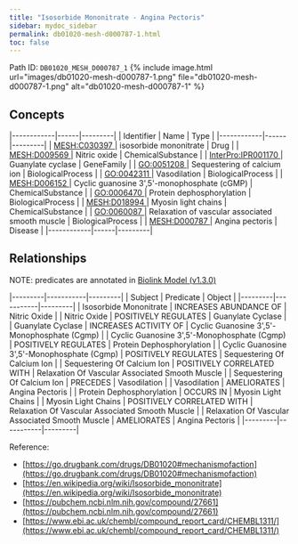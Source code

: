 ```yaml
---
title: "Isosorbide Mononitrate - Angina Pectoris"
sidebar: mydoc_sidebar
permalink: db01020-mesh-d000787-1.html
toc: false 
---
```



Path ID: `DB01020_MESH_D000787_1`
{% include image.html url="images/db01020-mesh-d000787-1.png" file="db01020-mesh-d000787-1.png" alt="db01020-mesh-d000787-1" %}

## Concepts

|------------|------|---------|
| Identifier | Name | Type    |
|------------|------|---------|
| <a href="https://identifiers.org/MESH:C030397">MESH:C030397 </a> | isosorbide mononitrate | Drug |
| <a href="https://identifiers.org/MESH:D009569">MESH:D009569 </a> | Nitric oxide | ChemicalSubstance |
| <a href="https://identifiers.org/InterPro:IPR001170">InterPro:IPR001170 </a> | Guanylate cyclase | GeneFamily |
| <a href="https://identifiers.org/GO:0051208">GO:0051208 </a> | Sequestering of calcium ion | BiologicalProcess |
| <a href="https://identifiers.org/GO:0042311">GO:0042311 </a> | Vasodilation | BiologicalProcess |
| <a href="https://identifiers.org/MESH:D006152">MESH:D006152 </a> | Cyclic guanosine 3',5'-monophosphate (cGMP) | ChemicalSubstance |
| <a href="https://identifiers.org/GO:0006470">GO:0006470 </a> | Protein dephosphorylation | BiologicalProcess |
| <a href="https://identifiers.org/MESH:D018994">MESH:D018994 </a> | Myosin light chains | ChemicalSubstance |
| <a href="https://identifiers.org/GO:0060087">GO:0060087 </a> | Relaxation of vascular associated smooth muscle | BiologicalProcess |
| <a href="https://identifiers.org/MESH:D000787">MESH:D000787 </a> | Angina pectoris | Disease |
|------------|------|---------|

## Relationships


NOTE: predicates are annotated in <a href="https://github.com/biolink/biolink-model/releases/tag/v1.3.0">Biolink Model (v1.3.0)</a>

|---------|-----------|---------|
| Subject | Predicate | Object  |
|---------|-----------|---------|
| Isosorbide Mononitrate | INCREASES ABUNDANCE OF | Nitric Oxide |
| Nitric Oxide | POSITIVELY REGULATES | Guanylate Cyclase |
| Guanylate Cyclase | INCREASES ACTIVITY OF | Cyclic Guanosine 3',5'-Monophosphate (Cgmp) |
| Cyclic Guanosine 3',5'-Monophosphate (Cgmp) | POSITIVELY REGULATES | Protein Dephosphorylation |
| Cyclic Guanosine 3',5'-Monophosphate (Cgmp) | POSITIVELY REGULATES | Sequestering Of Calcium Ion |
| Sequestering Of Calcium Ion | POSITIVELY CORRELATED WITH | Relaxation Of Vascular Associated Smooth Muscle |
| Sequestering Of Calcium Ion | PRECEDES | Vasodilation |
| Vasodilation | AMELIORATES | Angina Pectoris |
| Protein Dephosphorylation | OCCURS IN | Myosin Light Chains |
| Myosin Light Chains | POSITIVELY CORRELATED WITH | Relaxation Of Vascular Associated Smooth Muscle |
| Relaxation Of Vascular Associated Smooth Muscle | AMELIORATES | Angina Pectoris |
|---------|-----------|---------|

Reference: 
  - [https://go.drugbank.com/drugs/DB01020#mechanismofaction](https://go.drugbank.com/drugs/DB01020#mechanismofaction)
  - [https://en.wikipedia.org/wiki/Isosorbide_mononitrate](https://en.wikipedia.org/wiki/Isosorbide_mononitrate)
  - [https://pubchem.ncbi.nlm.nih.gov/compound/27661](https://pubchem.ncbi.nlm.nih.gov/compound/27661)
  - [https://www.ebi.ac.uk/chembl/compound_report_card/CHEMBL1311/](https://www.ebi.ac.uk/chembl/compound_report_card/CHEMBL1311/)
